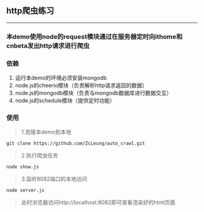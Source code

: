 ## http爬虫练习
---
### 本demo使用node的request模块通过在服务器定时向ithome和cnbeta发出http请求进行爬虫

### 依赖
1. 运行本demo的环境必须安装mongodb
2. node.js的cheerio模块（负责解析http请求返回的数据）
3. node.js的mongodb模块（负责与mongodb数据库进行数据交互）
4. node.js的schedule模块（提供定时功能）

### 使用
> 1.克隆本demo到本地
```shell
git clone https://github.com/ZcLeung/auto_crawl.git
```
> 2.执行爬虫任务
```shell
node show.js
```

> 3.监听8082端口的本地访问
```shell 
node server.js
```

> 此时浏览器访问http://localhost:8082即可查看渲染好的html页面

